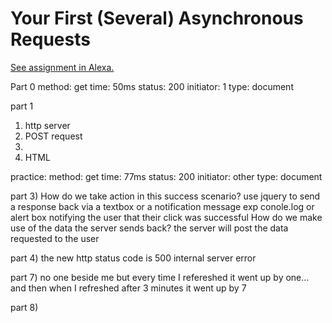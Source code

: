 # Your First (Several) Asynchronous Requests

[See assignment in Alexa.](https://alexa.bitmaker.co/cohorts/67/assignments/2055/latest)

Part 0
method: get
time: 50ms
status: 200
initiator: 1
type: document

part 1

1) http server
2) POST request
3)
4) HTML


practice:
method: get
time: 77ms
status: 200
initiator: other
type: document

part 3)
 How do we take action in this success scenario?
  use jquery to send a response back via a textbox or a notification message exp conole.log or alert box notifying the user that their click was successful
 How do we make use of the data the server sends back?
  the server will post the data requested to the user

part 4) the new http status code is 500 internal server error

part 7)
no one beside me
but every time I refereshed it went up by one... and then when I refreshed after 3 minutes it went up by 7

part 8)
